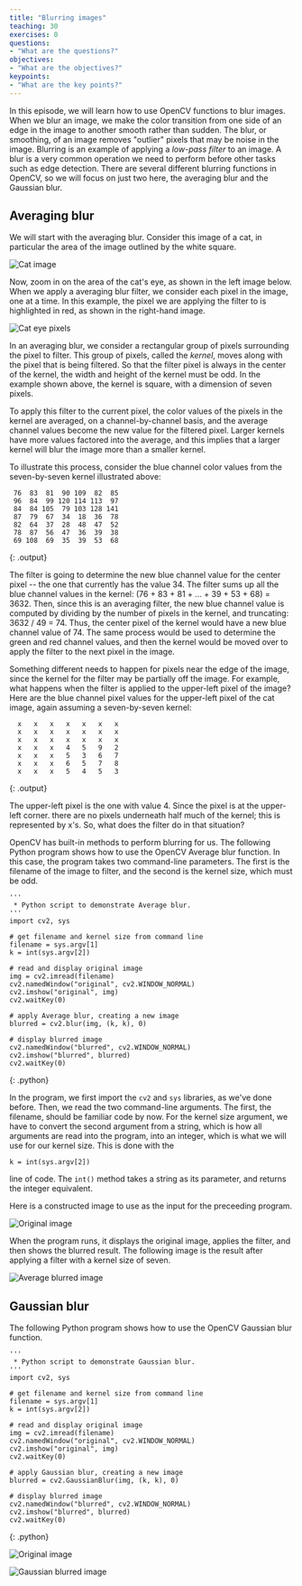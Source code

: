 ```yaml
---
title: "Blurring images"
teaching: 30
exercises: 0
questions:
- "What are the questions?"
objectives:
- "What are the objectives?"
keypoints:
- "What are the key points?"
---
```


In this episode, we will learn how to use OpenCV functions to blur images.
When we blur an image, we make the color transition from one side of an 
edge in the image to another smooth rather than sudden. The blur, or smoothing,
of an image removes "outlier" pixels that may be noise in the image. Blurring
is an example of applying a *low-pass filter* to an image. A blur
is a very common operation we need to perform before other tasks such as 
edge detection. There are several different blurring functions in OpenCV, so 
we will focus on just two here, the averaging blur and the Gaussian
blur. 

## Averaging blur

We will start with the averaging blur. Consider this image of a cat, in
particular the area of the image outlined by the white square. 

![Cat image](../fig/05-cat-snap.jpg)

Now, zoom in on the area of the cat's eye, as shown in the left image below.
When we apply a averaging blur filter, we consider each pixel in the image,
one at a time. In this example, the pixel we are applying the filter to is
highlighted in red, as shown in the right-hand image. 

![Cat eye pixels](../fig/05-cat-eye-pixels.jpg)

In an averaging blur, we consider a rectangular group of pixels surrounding
the pixel to filter. This group of pixels, called the *kernel*, moves along
with the pixel that is being filtered. So that the filter pixel is always
in the center of the kernel, the width and height of the kernel must be odd. 
In the example shown above, the kernel is square, with a dimension of seven pixels. 

To apply this filter to the current pixel, the color values of the pixels in 
the kernel are averaged, on a channel-by-channel basis, and the average channel
values become the new value for the filtered pixel. Larger kernels have more
values factored into the average, and this implies that a larger kernel will blur the image more than a smaller kernel. 

To illustrate this process, consider the blue channel color values from the
seven-by-seven kernel illustrated above: 

~~~
 76  83  81  90 109  82  85 
 96  84  99 120 114 113  97 
 84  84 105  79 103 128 141 
 87  79  67  34  18  36  78 
 82  64  37  28  48  47  52 
 78  87  56  47  36  39  38 
 69 108  69  35  39  53  68 
~~~
{: .output}

The filter is going to determine the new blue channel value for the center
pixel -- the one that currently has the value 34. The filter sums up all the
blue channel values in the kernel: (76 + 83 + 81 + ... + 39 + 53 + 68) = 3632.
Then, since this is an averaging filter, the new blue channel value is computed
by dividing by the number of pixels in the kernel, and truncating: 3632 / 49
= 74. Thus, the center pixel of the kernel would have a new blue channel value
of 74. The same process would be used to determine the green and red channel
values, and then the kernel would be moved over to apply the filter to the next
pixel in the image. 

Something different needs to happen for pixels near the edge of the image, 
since the kernel for the filter may be partially off the image. For example, 
what happens when the filter is applied to the upper-left pixel of the image? 
Here are the blue channel pixel values for the upper-left pixel of the cat 
image, again assuming a seven-by-seven kernel:

~~~
  x   x   x   x   x   x   x
  x   x   x   x   x   x   x
  x   x   x   x   x   x   x
  x   x   x   4   5   9   2 
  x   x   x   5   3   6   7 
  x   x   x   6   5   7   8 
  x   x   x   5   4   5   3 
~~~
{: .output}

The upper-left pixel is the one with value 4. Since the pixel is at the 
upper-left corner. there are no pixels underneath half much of the kernel;
this is represented by x's. So, what does the filter do in that situation?



OpenCV has built-in methods to perform blurring for us. 
The following Python program shows how to use the OpenCV Average blur 
function. In this case, the program takes two command-line parameters. The 
first is the filename of the image to filter, and the second is the kernel
size, which must be odd. 

~~~
'''
 * Python script to demonstrate Average blur.
'''
import cv2, sys

# get filename and kernel size from command line
filename = sys.argv[1]
k = int(sys.argv[2])

# read and display original image
img = cv2.imread(filename)
cv2.namedWindow("original", cv2.WINDOW_NORMAL)
cv2.imshow("original", img)
cv2.waitKey(0)

# apply Average blur, creating a new image
blurred = cv2.blur(img, (k, k), 0)

# display blurred image
cv2.namedWindow("blurred", cv2.WINDOW_NORMAL)
cv2.imshow("blurred", blurred)
cv2.waitKey(0)
~~~
{: .python}

In the program, we first import the `cv2` and `sys` libraries, as we've done
before. Then, we read the two command-line arguments. The first, the filename,
should be familiar code by now. For the kernel size argument, we have to 
convert the second argument from a string, which is how all arguments are read
into the program, into an integer, which is what we will use for our kernel
size. This is done with the 

`k = int(sys.argv[2])` 

line of code. The `int()` method takes a string as its parameter, and returns 
the integer equivalent. 

Here is a constructed image to use as the input for the preceeding program.

![Original image](../fig/05-average-original.png)

When the program runs, it displays the original image, applies the filter, 
and then shows the blurred result. The following image is the result after
applying a filter with a kernel size of seven. 

![Average blurred image](../fig/05-average-blurred.png)

## Gaussian blur

The following Python program shows how to use the OpenCV Gaussian blur 
function. 

~~~
'''
 * Python script to demonstrate Gaussian blur.
'''
import cv2, sys

# get filename and kernel size from command line
filename = sys.argv[1]
k = int(sys.argv[2])

# read and display original image
img = cv2.imread(filename)
cv2.namedWindow("original", cv2.WINDOW_NORMAL)
cv2.imshow("original", img)
cv2.waitKey(0)

# apply Gaussian blur, creating a new image
blurred = cv2.GaussianBlur(img, (k, k), 0)

# display blurred image
cv2.namedWindow("blurred", cv2.WINDOW_NORMAL)
cv2.imshow("blurred", blurred)
cv2.waitKey(0)
~~~
{: .python}

![Original image](../fig/05-gaussian-original.png)

![Gaussian blurred image](../fig/05-gaussian-blurred.png)

